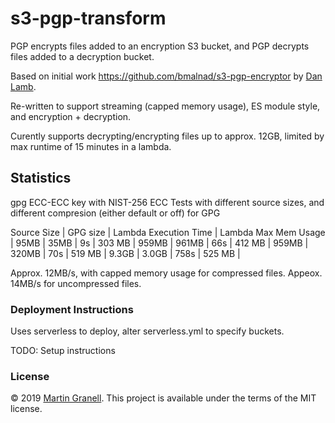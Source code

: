 # s3-pgp-transform
PGP encrypts files added to an encryption S3 bucket, and PGP decrypts files added to a decryption bucket.

Based on initial work https://github.com/bmalnad/s3-pgp-encryptor by [Dan Lamb](https://github.com/bmalnad).

Re-written to support streaming (capped memory usage), ES module style, and encryption + decryption.

Curently supports decrypting/encrypting files up to approx. 12GB, limited by max runtime of 15 minutes in a lambda.

## Statistics

gpg ECC-ECC key with NIST-256 ECC
Tests with different source sizes, and different compresion (either default or off) for GPG

Source Size | GPG size | Lambda Execution Time | Lambda Max Mem Usage |
95MB | 35MB | 9s | 303 MB |
959MB | 961MB | 66s | 412 MB |
959MB | 320MB | 70s | 519 MB |
9.3GB | 3.0GB | 758s | 525 MB |

Approx. 12MB/s, with capped memory usage for compressed files.
Appeox. 14MB/s for uncompressed files.

### Deployment Instructions 

Uses serverless to deploy, alter serverless.yml to specify buckets.

TODO: Setup instructions


### License
&copy; 2019 [Martin Granell](https://github.com/mgranell). This project is available under the terms of the MIT license.